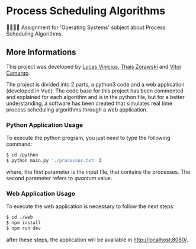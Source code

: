 # Process Scheduling Algorithms
👨🏽‍💻📝 Assignment for 'Operating Systems' subject about Process Scheduling Algorithms.

## More Informations
This project was developed by [Lucas Vinicius](https://github.com/lucasvribeiro), [Thais Zorawski](https://github.com/TZorawski) and [Vitor Camargo](https://github.com/vitorCamargo).

The project is divided into 2 parts, a python3 code and a web application (developed in Vue). The code base for this project has been commented and explained for each algorithm and is in the python file, but for a better understanding, a software has been created that simulates real time process scheduling algorithms through a web application.

### Python Application Usage
To execute the python program, you just need to type the following command:
```sh
$ cd /python
$ python main.py './processos.txt' 3
```

where, the first parameter is the input file, that contains the processes. The second parameter refers to *quantum* value.

### Web Application Usage
To execute the web application is necessary to follow the next steps:
```sh
$ cd ./web
$ npm install
$ npm run dev
```

after these steps, the application will be avaliable in [http://localhost:8080/](http://localhost:8080/).
